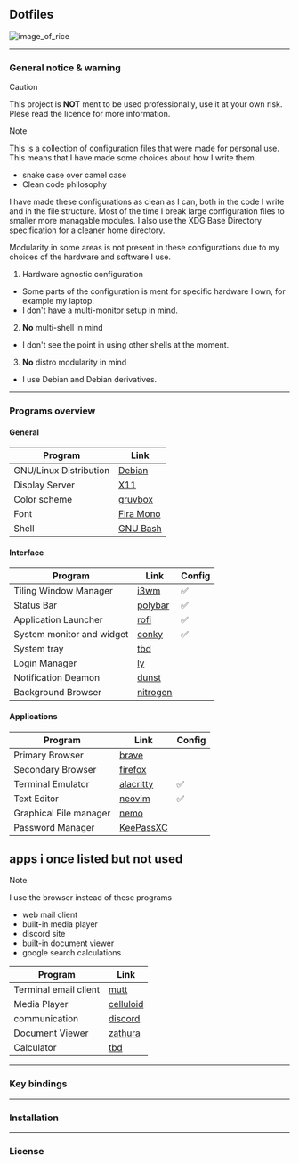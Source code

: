 ## Dotfiles

![image_of_rice]()

---

### General notice & warning

> [!CAUTION]
>
> This project is **NOT** ment to be used professionally, use it at your own
> risk. Plese read the licence for more information.

> [!NOTE]
> 
> This is a collection of configuration files that were made for personal use.
> This means that I have made some choices about how I write them.
>
> * snake case over camel case
> * Clean code philosophy
>
> I have made these configurations as clean as I can, both in the code I write
> and in the file structure. Most of the time I break large configuration files
> to smaller more managable modules. I also use the XDG Base Directory
> specification for a cleaner home directory.
>
> Modularity in some areas is not present in these configurations due to my
> choices of the hardware and software I use.
>
> 1. Hardware agnostic configuration
>   * Some parts of the configuration is ment for specific hardware I own, for
>     example my laptop.
>   * I don't have a multi-monitor setup in mind.
>
> 2. **No** multi-shell in mind
>   * I don't see the point in using other shells at the moment.
>
> 3. **No** distro modularity in mind
>   * I use Debian and Debian derivatives.

---

### Programs overview

#### General

| Program                | Link                                                  |
| ---------------------- | ----------------------------------------------------- |
| GNU/Linux Distribution | [Debian](https://www.debian.org/)                     | 
| Display Server         | [X11](https://www.x.org/wiki/)                        | 
| Color scheme           | [gruvbox](https://github.com/morhetz/gruvbox)         | 
| Font                   | [Fira Mono](https://www.nerdfonts.com/font-downloads) | 
| Shell                  | [GNU Bash](https://www.gnu.org/software/bash/)        | 

#### Interface

| Program                   | Link                                                             | Config             |
| ------------------------- | ---------------------------------------------------------------- | ------------------ |
| Tiling Window Manager     | [i3wm](https://i3wm.org/)                                        | :white_check_mark: |
| Status Bar                | [polybar](https://github.com/polybar/polybar?tab=readme-ov-file) | :white_check_mark: |
| Application Launcher      | [rofi](https://github.com/davatorium/rofi)                       | :white_check_mark: |
| System monitor and widget | [conky](https://github.com/brndnmtthws/conky?tab=readme-ov-file) | :white_check_mark: |
| System tray               | [tbd]()                                                          |                    |
| Login Manager             | [ly](https://github.com/fairyglade/ly)                           |                    |
| Notification Deamon       | [dunst](https://github.com/dunst-project/dunst)                  |                    |
| Background Browser        | [nitrogen](https://github.com/l3ib/nitrogen/)                    |                    |

#### Applications

| Program                | Link                                               | Config             |
| ---------------------- | -------------------------------------------------- | ------------------ |
| Primary Browser        | [brave](https://brave.com/)                        |                    |
| Secondary Browser      | [firefox](https://www.mozilla.org/en-US/)          |                    |
| Terminal Emulator      | [alacritty](https://github.com/alacritty/alacritty)| :white_check_mark: |
| Text Editor            | [neovim](https://neovim.io/)                       | :white_check_mark: |
| Graphical File manager | [nemo](https://github.com/linuxmint/nemo)          |                    |
| Password Manager       | [KeePassXC](https://keepassxc.org/)                |                    |

## apps i once listed but not used

> [!NOTE]
> I use the browser instead of these programs
>
> * web mail client
> * built-in media player
> * discord site
> * built-in document viewer
> * google search calculations

| Program | Link |
| --- | --- |
| Terminal email client  | [mutt](http://www.mutt.org/)                       | 
| Media Player           | [celluloid](https://celluloid-player.github.io/)   | 
| communication          | [discord](https://discord.com/)                    | 
| Document Viewer        | [zathura](https://pwmt.org/projects/zathura/)      | 
| Calculator             | [tbd]()                                            |

---

### Key bindings

---

### Installation

---

### License
